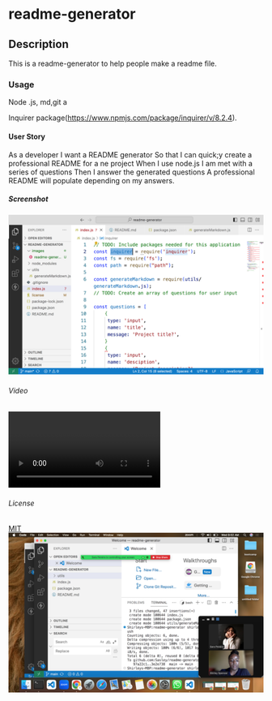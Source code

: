 # readme-generator

## Description
This is a readme-generator to help people make a readme file.

### Usage
Node .js, md,git a


Inquirer package(https://www.npmjs.com/package/inquirer/v/8.2.4).

#### User Story

As a developer 
I want a README generator
So that I can quick;y create a professional README for a ne project
When I use node.js I am met with a series of questions
Then I answer the generated questions
A professional README will populate depending on my answers.

##### Screenshot
![Alt text](<images/Screen Shot 2023-08-03 at 11.40.38 PM.png>)
###### Video
<video src="images/readme-generator.mp4" controls title="Title"></video>
###### License

[MIT](https://choosealicense.com/licenses/mit/)![test](./images/test.png)
